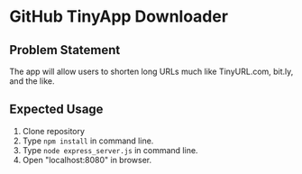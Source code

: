 # GitHub TinyApp Downloader

## Problem Statement

The app will allow users to shorten long URLs much like TinyURL.com, bit.ly, and the like.

## Expected Usage

1. Clone repository
2. Type `npm install` in command line.
3. Type `node express_server.js` in command line.
4. Open "localhost:8080" in browser.
